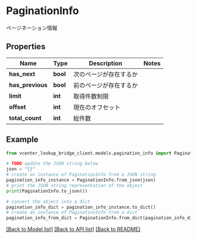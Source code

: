 # PaginationInfo

ページネーション情報

## Properties

Name | Type | Description | Notes
------------ | ------------- | ------------- | -------------
**has_next** | **bool** | 次のページが存在するか | 
**has_previous** | **bool** | 前のページが存在するか | 
**limit** | **int** | 取得件数制限 | 
**offset** | **int** | 現在のオフセット | 
**total_count** | **int** | 総件数 | 

## Example

```python
from vcenter_lookup_bridge_client.models.pagination_info import PaginationInfo

# TODO update the JSON string below
json = "{}"
# create an instance of PaginationInfo from a JSON string
pagination_info_instance = PaginationInfo.from_json(json)
# print the JSON string representation of the object
print(PaginationInfo.to_json())

# convert the object into a dict
pagination_info_dict = pagination_info_instance.to_dict()
# create an instance of PaginationInfo from a dict
pagination_info_from_dict = PaginationInfo.from_dict(pagination_info_dict)
```
[[Back to Model list]](../README.md#documentation-for-models) [[Back to API list]](../README.md#documentation-for-api-endpoints) [[Back to README]](../README.md)


